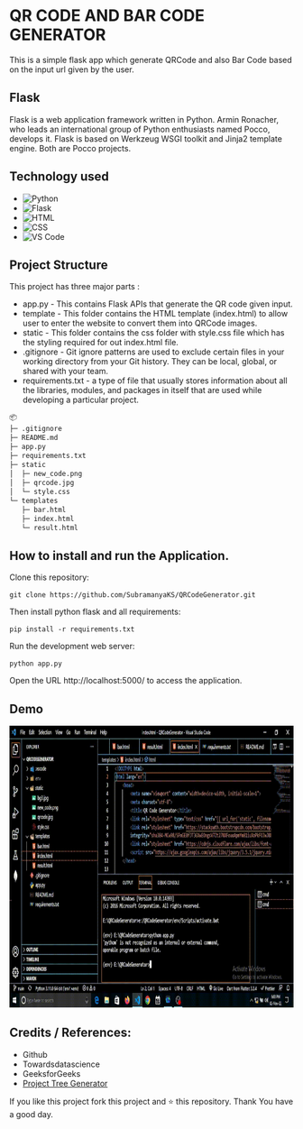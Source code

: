 # QR CODE AND BAR CODE GENERATOR
This is a simple flask app which generate QRCode and also Bar Code based on the input url given by the user.

## Flask
Flask is a web application framework written in Python. Armin Ronacher, who leads an international group of Python enthusiasts named Pocco, develops it. Flask is based on Werkzeug WSGI toolkit and Jinja2 template engine. Both are Pocco projects.

## Technology used
* ![Python](https://img.shields.io/badge/Python-14354C?style=for-the-badge&logo=python&logoColor=white)
* ![Flask](https://img.shields.io/badge/Flask-000000?style=for-the-badge&logo=flask&logoColor=white)
* ![HTML](https://img.shields.io/badge/HTML5-E34F26?style=for-the-badge&logo=html5&logoColor=white)
* ![CSS](https://img.shields.io/badge/CSS3-1572B6?style=for-the-badge&logo=css3&logoColor=white)
* ![VS Code](https://img.shields.io/badge/Visual_Studio_Code-0078D4?style=for-the-badge&logo=visual%20studio%20code&logoColor=white)

## Project Structure
This project has three major parts :

* app.py - This contains Flask APIs that generate the QR code given input.
* template - This folder contains the HTML template (index.html) to allow user to enter the website to convert them into QRCode images.
* static - This folder contains the css folder with style.css file which has the styling required for out index.html file.
* .gitignore - Git ignore patterns are used to exclude certain files in your working directory from your Git history. They can be local, global, or shared with your team.
* requirements.txt - a type of file that usually stores information about all the libraries, modules, and packages in itself that are used while developing a particular project.

```
📦 
├─ .gitignore
├─ README.md
├─ app.py
├─ requirements.txt
├─ static
│  ├─ new_code.png
│  ├─ qrcode.jpg
│  └─ style.css
└─ templates
   ├─ bar.html
   ├─ index.html
   └─ result.html
```

## How to install and run the Application.

Clone this repository:
```
git clone https://github.com/SubramanyaKS/QRCodeGenerator.git
```

Then install python flask and all requirements:
```
pip install -r requirements.txt
```
Run the development web server:
```
python app.py
```
Open the URL http://localhost:5000/ to access the application.


## Demo

<img src="https://github.com/SubramanyaKS/QRCodeGenerator/blob/main/QRCode.gif" height="500" width="1000" alt="demo"/>


## Credits / References:
* Github
* Towardsdatascience
* GeeksforGeeks
* [Project Tree Generator](https://woochanleee.github.io/project-tree-generator)

If you like this project fork this project and ⭐ this repository.
Thank You have a good day.

